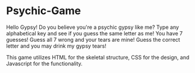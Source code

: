 # Psychic-Game
Hello Gypsy!
Do you believe you're a psychic gypsy like me?
Type any alphabetical key and see if you guess the same letter as me!
You have 7 guesses!
Guess all 7 wrong and your tears are mine! Guess the correct letter and you may drink my gypsy tears!


This game utilizes HTML for the skeletal structure, CSS for the design, and Javascript for the functionality.  
